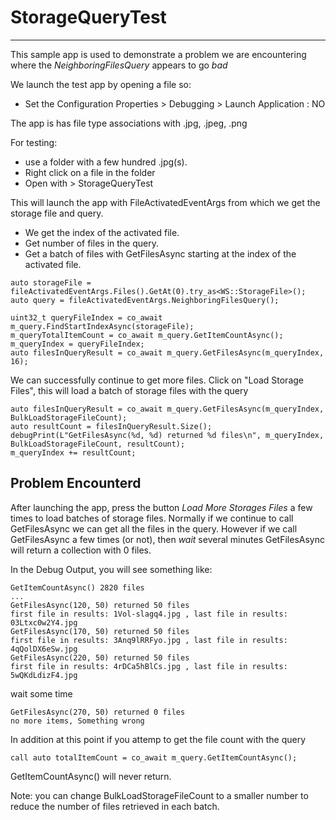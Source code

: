 # StorageQueryTest
------
This sample app is used to demonstrate a problem we are encountering where the *NeighboringFilesQuery* appears to go *bad*

We launch the test app by opening a file so:

* Set the Configuration Properties > Debugging > Launch Application : NO

The app is has file type associations with .jpg, .jpeg, .png

For testing:
* use a folder with a few hundred .jpg(s).
* Right click on a file in the folder
* Open with > StorageQueryTest

This will launch the app with FileActivatedEventArgs from which we get the storage file and query.
* We get the index of the activated file.
* Get number of files in the query.
* Get a batch of files with GetFilesAsync starting at the index of the activated file.

```
auto storageFile = fileActivatedEventArgs.Files().GetAt(0).try_as<WS::StorageFile>();
auto query = fileActivatedEventArgs.NeighboringFilesQuery();

uint32_t queryFileIndex = co_await m_query.FindStartIndexAsync(storageFile);
m_queryTotalItemCount = co_await m_query.GetItemCountAsync();
m_queryIndex = queryFileIndex;
auto filesInQueryResult = co_await m_query.GetFilesAsync(m_queryIndex, 16);
```
We can successfully continue to get more files.
Click on "Load Storage Files", this will load a batch of storage files with the query
```
auto filesInQueryResult = co_await m_query.GetFilesAsync(m_queryIndex, BulkLoadStorageFileCount);
auto resultCount = filesInQueryResult.Size();
debugPrint(L"GetFilesAsync(%d, %d) returned %d files\n", m_queryIndex, BulkLoadStorageFileCount, resultCount);
m_queryIndex += resultCount;
```
## Problem Encounterd ##
After launching the app, press the button *Load More Storages Files* a few times to load batches of storage files.  Normally if we continue to call GetFilesAsync we can get all the files in the query. However if we call GetFilesAsync a few times (or not), then *wait* several minutes
GetFilesAsync will return a collection with 0 files. 

In the Debug Output, you will see something like:
```
GetItemCountAsync() 2820 files
...
GetFilesAsync(120, 50) returned 50 files
first file in results: 1Vol-slagq4.jpg , last file in results: 03Ltxc0w2Y4.jpg 
GetFilesAsync(170, 50) returned 50 files
first file in results: 3Anq9lRRFyo.jpg , last file in results: 4qQolDX6eSw.jpg 
GetFilesAsync(220, 50) returned 50 files
first file in results: 4rDCa5hBlCs.jpg , last file in results: 5wQKdLdizF4.jpg 

```
wait some time
```
GetFilesAsync(270, 50) returned 0 files
no more items, Something wrong
```
In addition at this point if you attemp to get the file count with the query
```
call auto totalItemCount = co_await m_query.GetItemCountAsync();
```
GetItemCountAsync() will never return. 

Note: you can change BulkLoadStorageFileCount to a smaller number to reduce the number of files retrieved in each batch.

